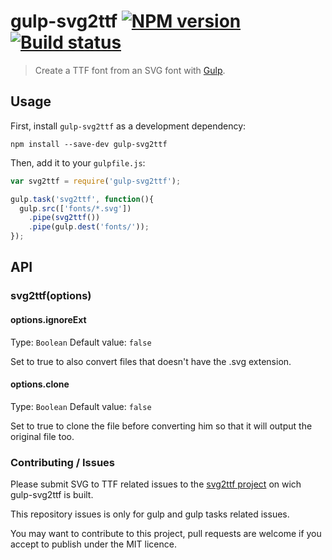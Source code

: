 # gulp-svg2ttf [![NPM version](https://badge.fury.io/js/gulp-svg2ttf.png)](https://npmjs.org/package/gulp-svg2ttf) [![Build status](https://secure.travis-ci.org/nfroidure/gulp-svg2ttf.png)](https://travis-ci.org/nfroidure/gulp-svg2ttf)
> Create a TTF font from an SVG font with [Gulp](http://gulpjs.com/).

## Usage

First, install `gulp-svg2ttf` as a development dependency:

```shell
npm install --save-dev gulp-svg2ttf
```

Then, add it to your `gulpfile.js`:

```javascript
var svg2ttf = require('gulp-svg2ttf');

gulp.task('svg2ttf', function(){
  gulp.src(['fonts/*.svg'])
    .pipe(svg2ttf())
    .pipe(gulp.dest('fonts/'));
});
```

## API

### svg2ttf(options)

#### options.ignoreExt
Type: `Boolean`
Default value: `false`

Set to true to also convert files that doesn't have the .svg extension.

#### options.clone
Type: `Boolean`
Default value: `false`

Set to true to clone the file before converting him so that it will output the
 original file too.

### Contributing / Issues

Please submit SVG to TTF related issues to the
 [svg2ttf project](https://github.com/fontello/svg2ttf)
 on wich gulp-svg2ttf is built.

This repository issues is only for gulp and gulp tasks related issues.

You may want to contribute to this project, pull requests are welcome if you
 accept to publish under the MIT licence.
